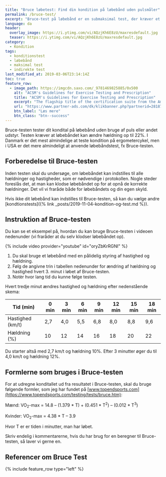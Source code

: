 ```yaml
---
title: "Bruce løbetest: Find din kondition på løbebånd uden pulsmåler"
permalink: /bruce-test/
excerpt: "Bruce-test på løbebånd er en submaksimal test, der kræver et løbebånd med mulighed for at indstille hastighed og hældning."
language: da
header:
  overlay_image: https://i.ytimg.com/vi/AQzjKh6E8zU/maxresdefault.jpg
  teaser: https://i.ytimg.com/vi/AQzjKh6E8zU/maxresdefault.jpg
category:
  - Kondition
tags:
  - konditionstest
  - løbebånd
  - maksimal test
  - indirekte test
last_modified_at: 2019-03-06T23:14:14Z
toc: true
feature_row:
  - image_path: https://imgcdn.saxo.com/_9781469825885/0x500
    alt: "ACSM's Guidelines for Exercise Testing and Prescription"
    title: "ACSM's Guidelines for Exercise Testing and Prescription"
    excerpt: "The flagship title of the certification suite from the American College of Sports Medicine, ACSM's Guidelines for Exercise Testing and Prescription is a handbook that delivers scientifically based standards on exercise testing and prescription to the certification candidate, the professional, and the student. The 9th edition focuses on evidence-based recommendations that reflect the latest research and clinical information."
    url: "https://www.partner-ads.com/dk/klikbanner.php?partnerid=28187&bannerid=43264&htmlurl=https://www.saxo.com/dk/acsms-guidelines-for-exercise-testing-and-prescription_american-college-of-sports-medicine_epub_9781469825885?gclid=CjwKCAiA5JnuBRA-EiwA-0ggPdXHFExjFsqJLnGbAfydZFfXbHNc8LCSWFplRzuKmJ9vjX1Z3A8TfRoCzqgQAvD_BwE"
    btn_label: "Læs mere"
    btn_class: "btn--success"
---
```


Bruce-testen tester dit kondital på løbebånd uden bruge af puls eller andet udstyr. Testen kræver at løbebåndet kan ændre hældning op til 22%. I Danmark er det mest almindelige at teste kondition på ergometercykel, men i USA er det mere almindeligt at anvende løbebåndstest, fx Bruce-testen.

## Forberedelse til Bruce-testen

Inden testen skal du undersøge, om løbebåndet kan indstilles til alle hældninger og hastigheder, som er nødvendige i protokollen. Nogle steder foreslås det, at man kan klodse løbebåndet op for at opnå de korrekte hældninger. Det vil vi fraråde både for løbebåndets og din egen skyld.

Hvis ikke dit løbebånd kan indstilles til Bruce-testen, så kan du vælge andre [kondtionstests]({% link _posts/2019-11-04-kondition-og-test.md %}).

## Instruktion af Bruce-testen

Du kan se et eksempel på, hvordan du kan bruge Bruce-testen i videoen nedenunder (vi fraråder at du selv klodser løbebåndet op).

{% include video provider="youtube" id="oryZbKrRGNI" %}

1. Du skal bruge et løbebånd med en pålidelig styring af hastighed og hældning.
2. Følg de angivne trin i tabellen nedenunder for ændring af hældning og hastighed hvert 3. minut i løbet af Bruce-testen.
3. Notèr hvor lang tid du kunne følge testen.

Hvert tredje minut ændres hastighed og hældning efter nedenstående skema:

| Tid (min)	       | 0 min	| 3 min	| 6 min	| 9 min	| 12 min | 15 min | 18 min |
|------------------|--------|-------|-------|-------|--------|--------|--------|
| Hastighed (km/t) | 2,7	  | 4,0	  | 5,5	  | 6,8   | 8,0    | 8,8    | 9,6    |
| Hældning (%)	   | 10	    | 12	  | 14    | 16    | 18     | 20     | 22     |

Du starter altså med 2,7 km/t og hældning 10%. Efter 3 minutter øger du til 4,0 km/t og hældning 12%.

## Formlerne som bruges i Bruce-testen

For at udregne konditallet ud fra resultatet i Bruce-testen, skal du bruge følgende formler, som jeg har fundet på [www.topendsports.com](https://www.topendsports.com/testing/tests/bruce.htm):

Mænd: VO<sub>2</sub>-max = 14.8 – (1.379 * T) + (0.451 * T<sup>2</sup>) – (0.012 * T<sup>3</sup>)

Kvinder: VO<sub>2</sub>-max = 4.38 * T – 3.9

Hvor T er er tiden i minutter, man har løbet.

Skriv endelig i kommentarerne, hvis du har brug for en beregner til Bruce-testen, så laver vi gerne en.

## Referencer om Bruce Test

{% include feature_row type="left" %}
